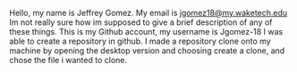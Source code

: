 Hello, my name is Jeffrey Gomez. My email is jgomez18@my.waketech.edu
Im not really sure how im supposed to give a brief description of any of these things. This is my Github account, my username is Jgomez-18
I was able to create a repository in github.
I made a repository clone onto my machine by opening the desktop version and choosing create a clone, and chose the file i wanted to clone.
